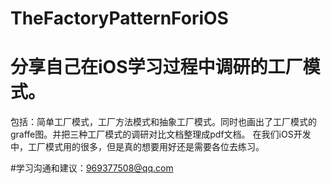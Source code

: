 # TheFactoryPatternForiOS
# 分享自己在iOS学习过程中调研的工厂模式。
包括：简单工厂模式，工厂方法模式和抽象工厂模式。同时也画出了工厂模式的graffe图。并把三种工厂模式的调研对比文档整理成pdf文档。
在我们iOS开发中，工厂模式用的很多，但是真的想要用好还是需要各位去练习。

#学习沟通和建议：969377508@qq.com
